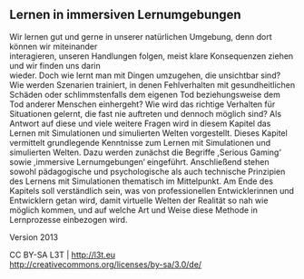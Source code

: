 ## Lernen in immersiven Lernumgebungen

Wir lernen gut und gerne in unserer natürlichen Umgebung, denn dort können wir miteinander  
interagieren, unseren Handlungen folgen, meist klare Konsequenzen ziehen und wir finden uns darin  
wieder. Doch wie lernt man mit Dingen umzugehen, die unsichtbar sind? Wie werden Szenarien trainiert, in denen Fehlverhalten mit gesundheitlichen Schäden oder schlimmstenfalls dem eigenen Tod beziehungsweise dem Tod anderer Menschen einhergeht? Wie wird das richtige Verhalten für Situationen gelernt, die fast nie auftreten und dennoch möglich sind? Als Antwort auf diese und viele weitere Fragen wird in diesem Kapitel das Lernen mit Simulationen und simulierten Welten vorgestellt. Dieses Kapitel vermittelt grundlegende Kenntnisse zum Lernen mit Simulationen und simulierten Welten. Dazu werden zunächst die Begriffe ,Serious Gaming‘ sowie ,immersive Lernumgebungen‘ eingeführt. Anschließend stehen sowohl pädagogische und psychologische als auch technische Prinzipien des Lernens mit Simulationen thematisch im Mittelpunkt. Am Ende des Kapitels soll verständlich sein, was von professionellen Entwicklerinnen und Entwicklern getan wird, damit virtuelle Welten der Realität so nah wie möglich kommen, und auf welche Art und Weise diese Methode in Lernprozesse einbezogen wird.


Version 2013

CC BY-SA L3T | http://l3t.eu  
http://creativecommons.org/licenses/by-sa/3.0/de/
